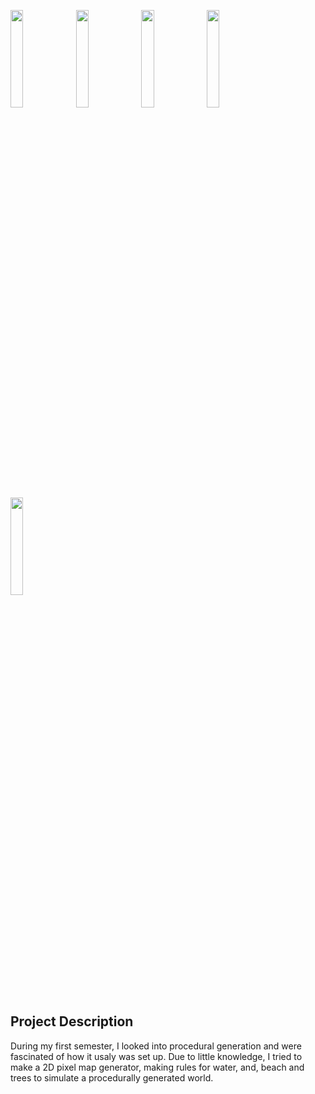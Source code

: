 <img src="https://github.com/Bsktrrl/Bsktrrl.github.io/blob/main/images/MapCreator/MapGenerate1.gif" width="20%"/> <img src="https://github.com/Bsktrrl/Bsktrrl.github.io/blob/main/images/MapCreator/MapGenerate2.gif" width="20%"/> <img src="https://github.com/Bsktrrl/Bsktrrl.github.io/blob/main/images/MapCreator/MapGenerate3.gif" width="20%"/> <img src="https://github.com/Bsktrrl/Bsktrrl.github.io/blob/main/images/MapCreator/MapGenerate4.gif" width="20%"/> <img src="https://github.com/Bsktrrl/Bsktrrl.github.io/blob/main/images/MapCreator/MapGenerate5.gif" width="20%"/>
<br>
<br>

## Project Description
During my first semester, I looked into procedural generation and were fascinated of how it usaly was set up.
Due to little knowledge, I tried to make a 2D pixel map generator, making rules for water, and, beach and trees to simulate a procedurally generated world.
